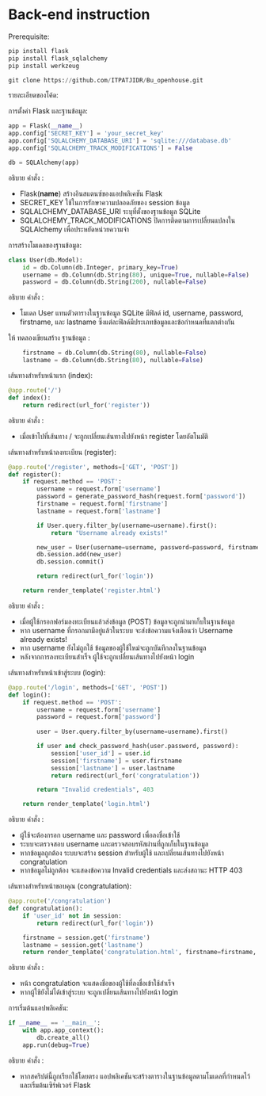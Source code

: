 # Back-end instruction

Prerequisite: 

```python
pip install flask  
pip install flask_sqlalchemy
pip install werkzeug
```

```python
git clone https://github.com/ITPATJIDR/Bu_openhouse.git
```

รายละเอียดของโค้ด:

การตั้งค่า Flask และฐานข้อมูล:
```python
app = Flask(__name__)
app.config['SECRET_KEY'] = 'your_secret_key'
app.config['SQLALCHEMY_DATABASE_URI'] = 'sqlite:///database.db'
app.config['SQLALCHEMY_TRACK_MODIFICATIONS'] = False

db = SQLAlchemy(app)
```

อธิบาย คำสั่ง :
- Flask(__name__) สร้างอินสแตนซ์ของแอปพลิเคชัน Flask
- SECRET_KEY ใช้ในการรักษาความปลอดภัยของ session ข้อมูล
- SQLALCHEMY_DATABASE_URI ระบุที่ตั้งของฐานข้อมูล SQLite
- SQLALCHEMY_TRACK_MODIFICATIONS ปิดการติดตามการเปลี่ยนแปลงใน SQLAlchemy เพื่อประหยัดหน่วยความจำ

การสร้างโมเดลของฐานข้อมูล:
```python
class User(db.Model):
    id = db.Column(db.Integer, primary_key=True)
    username = db.Column(db.String(80), unique=True, nullable=False)
    password = db.Column(db.String(200), nullable=False)
```
อธิบาย คำสั่ง :
- โมเดล User แทนตัวตารางในฐานข้อมูล SQLite มีฟิลด์ id, username, password, firstname, และ lastname ซึ่งแต่ละฟิลด์มีประเภทข้อมูลและข้อกำหนดที่แตกต่างกัน

ให้ ทดลองเขียนสร้าง ฐานข้อมูล :
```python
    firstname = db.Column(db.String(80), nullable=False)
    lastname = db.Column(db.String(80), nullable=False)
```

เส้นทางสำหรับหน้าแรก (index):
```python
@app.route('/')
def index():
    return redirect(url_for('register'))
```
อธิบาย คำสั่ง :
- เมื่อเข้าไปที่เส้นทาง / จะถูกเปลี่ยนเส้นทางไปยังหน้า register โดยอัตโนมัติ

เส้นทางสำหรับหน้าลงทะเบียน (register):
```python 
@app.route('/register', methods=['GET', 'POST'])
def register():
    if request.method == 'POST':
        username = request.form['username']
        password = generate_password_hash(request.form['password'])
        firstname = request.form['firstname']
        lastname = request.form['lastname']

        if User.query.filter_by(username=username).first():
            return "Username already exists!"

        new_user = User(username=username, password=password, firstname=firstname, lastname=lastname)
        db.session.add(new_user)
        db.session.commit()

        return redirect(url_for('login'))

    return render_template('register.html')
```

อธิบาย คำสั่ง :
- เมื่อผู้ใช้กรอกฟอร์มลงทะเบียนแล้วส่งข้อมูล (POST) ข้อมูลจะถูกนำมาเก็บในฐานข้อมูล
- หาก username ที่กรอกมามีอยู่แล้วในระบบ จะส่งข้อความแจ้งเตือนว่า Username already exists!
- หาก username ยังไม่ถูกใช้ ข้อมูลของผู้ใช้ใหม่จะถูกบันทึกลงในฐานข้อมูล
- หลังจากการลงทะเบียนสำเร็จ ผู้ใช้จะถูกเปลี่ยนเส้นทางไปยังหน้า login


เส้นทางสำหรับหน้าเข้าสู่ระบบ (login):
```python 
@app.route('/login', methods=['GET', 'POST'])
def login():
    if request.method == 'POST':
        username = request.form['username']
        password = request.form['password']
        
        user = User.query.filter_by(username=username).first()

        if user and check_password_hash(user.password, password):
            session['user_id'] = user.id
            session['firstname'] = user.firstname
            session['lastname'] = user.lastname
            return redirect(url_for('congratulation'))

        return "Invalid credentials", 403

    return render_template('login.html')
```
อธิบาย คำสั่ง :
- ผู้ใช้จะต้องกรอก username และ password เพื่อลงชื่อเข้าใช้
- ระบบจะตรวจสอบ username และตรวจสอบรหัสผ่านที่ถูกเก็บในฐานข้อมูล
- หากข้อมูลถูกต้อง ระบบจะสร้าง session สำหรับผู้ใช้ และเปลี่ยนเส้นทางไปยังหน้า congratulation
- หากข้อมูลไม่ถูกต้อง จะแสดงข้อความ Invalid credentials และส่งสถานะ HTTP 403

เส้นทางสำหรับหน้าขอบคุณ (congratulation):
```python
@app.route('/congratulation')
def congratulation():
    if 'user_id' not in session:
        return redirect(url_for('login'))

    firstname = session.get('firstname')
    lastname = session.get('lastname')
    return render_template('congratulation.html', firstname=firstname, lastname=lastname)
```
อธิบาย คำสั่ง :
- หน้า congratulation จะแสดงชื่อของผู้ใช้ที่ลงชื่อเข้าใช้สำเร็จ
- หากผู้ใช้ยังไม่ได้เข้าสู่ระบบ จะถูกเปลี่ยนเส้นทางไปยังหน้า login


การเริ่มต้นแอปพลิเคชัน:
```python 
if __name__ == '__main__':
    with app.app_context():
        db.create_all()
    app.run(debug=True)
```
อธิบาย คำสั่ง :
- หากสคริปต์นี้ถูกเรียกใช้โดยตรง แอปพลิเคชันจะสร้างตารางในฐานข้อมูลตามโมเดลที่กำหนดไว้และเริ่มต้นเซิร์ฟเวอร์ Flask